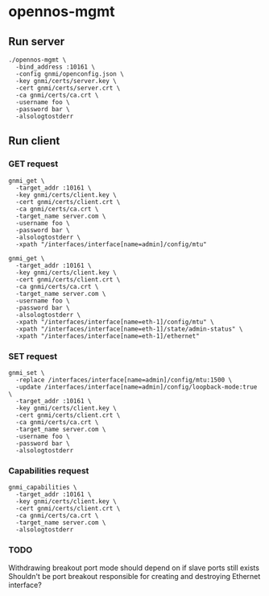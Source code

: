 # opennos-mgmt

## Run server

```
./opennos-mgmt \
  -bind_address :10161 \
  -config gnmi/openconfig.json \
  -key gnmi/certs/server.key \
  -cert gnmi/certs/server.crt \
  -ca gnmi/certs/ca.crt \
  -username foo \
  -password bar \
  -alsologtostderr
```

## Run client
### GET request
```
gnmi_get \
  -target_addr :10161 \
  -key gnmi/certs/client.key \
  -cert gnmi/certs/client.crt \
  -ca gnmi/certs/ca.crt \
  -target_name server.com \
  -username foo \
  -password bar \
  -alsologtostderr \
  -xpath "/interfaces/interface[name=admin]/config/mtu"
```

```
gnmi_get \
  -target_addr :10161 \
  -key gnmi/certs/client.key \
  -cert gnmi/certs/client.crt \
  -ca gnmi/certs/ca.crt \
  -target_name server.com \
  -username foo \
  -password bar \
  -alsologtostderr \
  -xpath "/interfaces/interface[name=eth-1]/config/mtu" \
  -xpath "/interfaces/interface[name=eth-1]/state/admin-status" \
  -xpath "/interfaces/interface[name=eth-1]/ethernet"
```

### SET request
```
gnmi_set \
  -replace /interfaces/interface[name=admin]/config/mtu:1500 \
  -update /interfaces/interface[name=admin]/config/loopback-mode:true \
  -target_addr :10161 \
  -key gnmi/certs/client.key \
  -cert gnmi/certs/client.crt \
  -ca gnmi/certs/ca.crt \
  -target_name server.com \
  -username foo \
  -password bar \
  -alsologtostderr
```

### Capabilities request
```
gnmi_capabilities \
  -target_addr :10161 \
  -key gnmi/certs/client.key \
  -cert gnmi/certs/client.crt \
  -ca gnmi/certs/ca.crt \
  -target_name server.com \
  -alsologtostderr
```

### TODO
Withdrawing breakout port mode should depend on if slave ports still exists
Shouldn't be port breakout responsible for creating and destroying Ethernet interface?